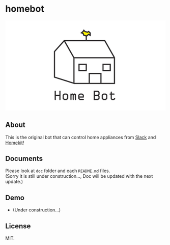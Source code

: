 # homebot

![homebot](/doc/img/homebot.png)

## About

This is the original bot that can control home appliances from [Slack](https://slack.com) and [Homekit](https://www.apple.com/lae/ios/home/)!

## Documents

Please look at `doc` folder and each `README.md` files.   
(Sorry it is still under construction..., Doc will be updated with the next update.)

## Demo

* (Under construction...)

## License

MIT.
